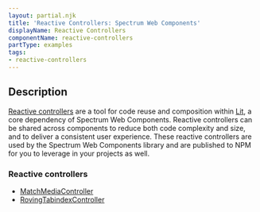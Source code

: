 ```yaml
---
layout: partial.njk
title: 'Reactive Controllers: Spectrum Web Components'
displayName: Reactive Controllers
componentName: reactive-controllers
partType: examples
tags:
- reactive-controllers
---
```

## Description

[Reactive controllers](https://lit.dev/docs/composition/controllers/) are a tool for code reuse and composition within [Lit](https://lit.dev), a core dependency of Spectrum Web Components. Reactive controllers can be shared across components to reduce both code complexity and size, and to deliver a consistent user experience. These reactive controllers are used by the Spectrum Web Components library and are published to NPM for you to leverage in your projects as well.

### Reactive controllers

-   [MatchMediaController](../match-media)
-   [RovingTabindexController](../roving-tab-index)
